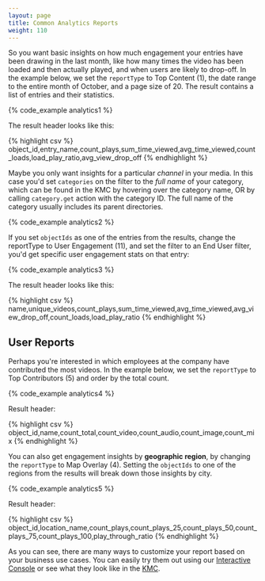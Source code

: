 ```yaml
---
layout: page
title: Common Analytics Reports
weight: 110
---
```


So you want basic insights on how much engagement your entries have been drawing in the last month, like how many times the video has been loaded and then actually played, and when users are likely to drop-off. In the example below, we set the `reportType` to Top Content (1), the date range to the entire month of October, and a page size of 20. The result contains a list of entries and their statistics.

{% code_example analytics1 %}
&nbsp;

The result header looks like this: 

{% highlight csv %}
object_id,entry_name,count_plays,sum_time_viewed,avg_time_viewed,count_loads,load_play_ratio,avg_view_drop_off
{% endhighlight %}

Maybe you only want insights for a particular *channel* in your media. In this case you'd set `categories` on the filter to the *full name* of your category, which can be found in the KMC by hovering over the category name, OR by calling `category.get` action with the category ID. The full name of the category usually includes its parent directories. 

{% code_example analytics2 %}
&nbsp;

If you set `objectIds` as one of the entries from the results, change the reportType to User Engagement (11), and set the filter to an End User filter, you'd get specific user engagement stats on that entry: 

{% code_example analytics3 %}
&nbsp;

The result header looks like this: 

{% highlight csv %}
name,unique_videos,count_plays,sum_time_viewed,avg_time_viewed,avg_view_drop_off,count_loads,load_play_ratio
{% endhighlight %}

## User Reports 

Perhaps you're interested in which employees at the company have contributed the most videos. In the example below, we set the `reportType` to Top Contributors (5) and order by the total count. 

{% code_example analytics4 %}
&nbsp;

Result header: 

{% highlight csv %}
object_id,name,count_total,count_video,count_audio,count_image,count_mix
{% endhighlight %}

You can also get engagement insights by **geographic region**, by changing the `reportType` to Map Overlay (4). Setting the `objectIds` to one of the regions from the results will break down those insights by city. 

{% code_example analytics5 %}


Result header: 

{% highlight csv %}
object_id,location_name,count_plays,count_plays_25,count_plays_50,count_plays_75,count_plays_100,play_through_ratio
{% endhighlight %}

As you can see, there are many ways to customize your report based on your business use cases. You can easily try them out using our [Interactive Console](/console/service/report/action/getTable) or see what they look like in the [KMC](https://kmc.kaltura.com/index.php/kmc/kmc4#analytics\|contentDashboard). 